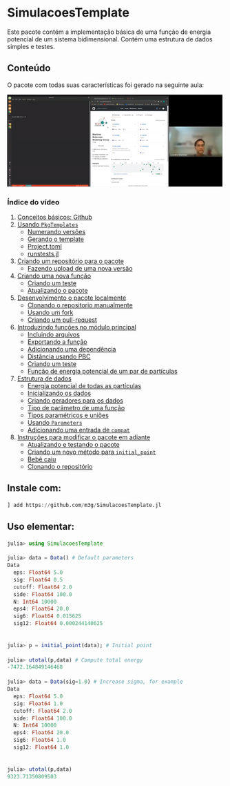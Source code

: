 # SimulacoesTemplate

Este pacote contém a implementação básica de uma função de energia
potencial de um sistema bidimensional. Contém uma estrutura de dados
simples e testes. 

## Conteúdo

O pacote com todas suas características foi gerado na seguinte aula:

[![YOUTUBE VIDEO](https://raw.githubusercontent.com/m3g/SimulacoesTemplate.jl/master/docs/video_image.png)](https://www.youtube.com/watch?v=6M_YpNrrtKM "Julia: Criando pacotes, estruturas, e desenvolvimento.")

### Índice do vídeo

1. [Conceitos básicos: Github](https://youtu.be/6M_YpNrrtKM?t=22)
2. [Usando `PkgTemplates`](https://youtu.be/6M_YpNrrtKM?t=477)
    * [Numerando versões](https://youtu.be/6M_YpNrrtKM?t=720)
    * [Gerando o template](https://youtu.be/6M_YpNrrtKM?t=1209)
    * [Project.toml](https://youtu.be/6M_YpNrrtKM?t=1375)
    * [runstests.jl](https://youtu.be/6M_YpNrrtKM?t=1748)
3. [Criando um repositório para o pacote](https://youtu.be/6M_YpNrrtKM?t=1780)
    * [Fazendo upload de uma nova versão](https://youtu.be/6M_YpNrrtKM?t=2556)
4. [Criando uma nova função](https://youtu.be/6M_YpNrrtKM?t=2817)
    * [Criando um teste](https://youtu.be/6M_YpNrrtKM?t=2886)
    * [Atualizando o pacote](https://youtu.be/6M_YpNrrtKM?t=3227)
5. [Desenvolvimento o pacote localmente](https://youtu.be/6M_YpNrrtKM?t=3423)
    * [Clonando o repositorio manualmente](https://youtu.be/6M_YpNrrtKM?t=3963)
    * [Usando um fork](https://youtu.be/6M_YpNrrtKM?t=4117)
    * [Criando um pull-request](https://youtu.be/6M_YpNrrtKM?t=4406)
6. [Introduzindo funções no módulo principal](https://youtu.be/6M_YpNrrtKM?t=4680)
    * [Incluindo arquivos](https://youtu.be/6M_YpNrrtKM?t=4870)
    * [Exportando a função](https://youtu.be/6M_YpNrrtKM?t=4933)
    * [Adicionando uma dependência](https://youtu.be/6M_YpNrrtKM?t=4953)
    * [Distância usando PBC](https://youtu.be/6M_YpNrrtKM?t=5370)
    * [Criando um teste](https://youtu.be/6M_YpNrrtKM?t=5500)
    * [Função de energia potencial de um par de partículas](https://youtu.be/6M_YpNrrtKM?t=6136)
7. [Estrutura de dados](https://youtu.be/6M_YpNrrtKM?t=6370)
    * [Energia potencial de todas as partículas](https://youtu.be/6M_YpNrrtKM?t=6573)
    * [Inicializando os dados](https://youtu.be/6M_YpNrrtKM?t=6897)
    * [Criando geradores para os dados](https://youtu.be/6M_YpNrrtKM?t=7400)
    * [Tipo de parâmetro de uma função](https://youtu.be/6M_YpNrrtKM?t=7876)
    * [Tipos paramétricos e uniões](https://youtu.be/6M_YpNrrtKM?t=8015)
    * [Usando `Parameters`](https://youtu.be/6M_YpNrrtKM?t=8249)
    * [Adicionando uma entrada de `compat`](https://youtu.be/6M_YpNrrtKM?t=8450)
8. [Instruções para modificar o pacote em adiante](https://youtu.be/6M_YpNrrtKM?t=9125)
    * [Atualizando e testando o pacote](https://youtu.be/6M_YpNrrtKM?t=9372)
    * [Criando um novo método para `initial_point`](https://youtu.be/6M_YpNrrtKM?t=9488)
    * [Bebê caiu](https://youtu.be/6M_YpNrrtKM?t=9720)
    * [Clonando o repositório](https://youtu.be/6M_YpNrrtKM?t=9975)

## Instale com:

```julia
] add https://github.com/m3g/SimulacoesTemplate.jl
```

## Uso elementar:

```julia
julia> using SimulacoesTemplate

julia> data = Data() # Default parameters
Data
  eps: Float64 5.0
  sig: Float64 0.5
  cutoff: Float64 2.0
  side: Float64 100.0
  N: Int64 10000
  eps4: Float64 20.0
  sig6: Float64 0.015625
  sig12: Float64 0.000244140625


julia> p = initial_point(data); # Initial point

julia> utotal(p,data) # Compute total energy
-7472.164849146468

julia> data = Data(sig=1.0) # Increase sigma, for example
Data
  eps: Float64 5.0
  sig: Float64 1.0
  cutoff: Float64 2.0
  side: Float64 100.0
  N: Int64 10000
  eps4: Float64 20.0
  sig6: Float64 1.0
  sig12: Float64 1.0


julia> utotal(p,data)
9323.71350809503

```



